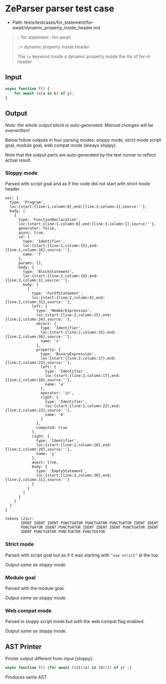 # ZeParser parser test case

- Path: tests/testcases/for_statement/for-await/dynamic_property_inside_header.md

> :: for statement : for-await
>
> ::> dynamic property inside header
>
> The `in` keyword inside a dynamic property inside the lhs of for-in header


## Input

`````js
async function f() {
    for await (x[a in b] of y);
}
`````

## Output

_Note: the whole output block is auto-generated. Manual changes will be overwritten!_

Below follow outputs in four parsing modes: sloppy mode, strict mode script goal, module goal, web compat mode (always sloppy).

Note that the output parts are auto-generated by the test runner to reflect actual result.

### Sloppy mode

Parsed with script goal and as if the code did not start with strict mode header.

`````
ast: {
  type: 'Program',
  loc:{start:{line:1,column:0},end:{line:3,column:1},source:''},
  body: [
    {
      type: 'FunctionDeclaration',
      loc:{start:{line:1,column:0},end:{line:3,column:1},source:''},
      generator: false,
      async: true,
      id: {
        type: 'Identifier',
        loc:{start:{line:1,column:15},end:{line:1,column:16},source:''},
        name: 'f'
      },
      params: [],
      body: {
        type: 'BlockStatement',
        loc:{start:{line:1,column:19},end:{line:3,column:1},source:''},
        body: [
          {
            type: 'ForOfStatement',
            loc:{start:{line:2,column:4},end:{line:2,column:31},source:''},
            left: {
              type: 'MemberExpression',
              loc:{start:{line:2,column:15},end:{line:2,column:24},source:''},
              object: {
                type: 'Identifier',
                loc:{start:{line:2,column:15},end:{line:2,column:16},source:''},
                name: 'x'
              },
              property: {
                type: 'BinaryExpression',
                loc:{start:{line:2,column:17},end:{line:2,column:23},source:''},
                left: {
                  type: 'Identifier',
                  loc:{start:{line:2,column:17},end:{line:2,column:18},source:''},
                  name: 'a'
                },
                operator: 'in',
                right: {
                  type: 'Identifier',
                  loc:{start:{line:2,column:22},end:{line:2,column:23},source:''},
                  name: 'b'
                }
              },
              computed: true
            },
            right: {
              type: 'Identifier',
              loc:{start:{line:2,column:28},end:{line:2,column:29},source:''},
              name: 'y'
            },
            await: true,
            body: {
              type: 'EmptyStatement',
              loc:{start:{line:2,column:30},end:{line:2,column:31},source:''}
            }
          }
        ]
      }
    }
  ]
}

tokens (21x):
       IDENT IDENT IDENT PUNCTUATOR PUNCTUATOR PUNCTUATOR IDENT IDENT
       PUNCTUATOR IDENT PUNCTUATOR IDENT IDENT IDENT PUNCTUATOR IDENT
       IDENT PUNCTUATOR PUNCTUATOR PUNCTUATOR
`````

### Strict mode

Parsed with script goal but as if it was starting with `"use strict"` at the top.

_Output same as sloppy mode._

### Module goal

Parsed with the module goal.

_Output same as sloppy mode._

### Web compat mode

Parsed in sloppy script mode but with the web compat flag enabled.

_Output same as sloppy mode._

## AST Printer

Printer output different from input [sloppy]:

````js
async function f() {for await ((x[((a) in (b))]) of y) ;}
````

Produces same AST
